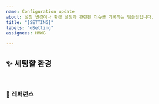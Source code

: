 ```yaml
---
name: Configuration update
about: 설정 변경이나 환경 설정과 관련된 이슈를 기록하는 템플릿입니다.
title: "[SETTING]"
labels: "⚙️Setting"
assignees: HMWG

---
```


## ✨ 세팅할 환경

<br>

### 📕 레퍼런스
